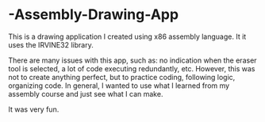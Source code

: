 # -Assembly-Drawing-App

This is a drawing application I created using x86 assembly language. It it uses the IRVINE32 library.

There are many issues with this app, such as: no indication when the eraser tool is selected, a lot of code executing redundantly, etc. However, this was not to create anything perfect, but to practice coding, following logic, organizing code. In general, I wanted to use what I learned from my assembly course and just see what I can make.

It was very fun.
